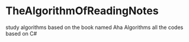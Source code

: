 # TheAlgorithmOfReadingNotes
study algorithms based on the book named Aha Algorithms
all the codes based on C#
